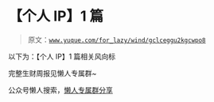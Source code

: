 # 【个人 IP】1 篇

> 原文：[`www.yuque.com/for_lazy/wind/gclceggu2kgcwpo8`](https://www.yuque.com/for_lazy/wind/gclceggu2kgcwpo8)

以下为：【个人 IP】1 篇相关风向标

完整生财周报见懒人专属群~

公众号懒人搜索，[懒人专属群分享](https://lazybook.fun/#/blog/group)
